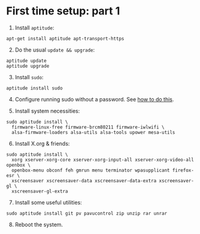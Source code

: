 # First time setup: part 1

1. Install `aptitude`:

```
apt-get install aptitude apt-transport-https
```

2. Do the usual `update && upgrade`:

```
aptitude update
aptitude upgrade
```

3. Install `sudo`:

```
aptitude install sudo
```

4. Configure running sudo without a password.
See [how to do this](https://askubuntu.com/questions/147241/execute-sudo-without-password).

5. Install system necessities:

```
sudo aptitude install \
  firmware-linux-free firmware-brcm80211 firmware-iwlwifi \
  alsa-firmware-loaders alsa-utils alsa-tools upower mesa-utils
```

6. Install X.org & friends:

```
sudo aptitude install \
  xorg xserver-xorg-core xserver-xorg-input-all xserver-xorg-video-all openbox \
  openbox-menu obconf feh gmrun menu terminator wpasupplicant firefox-esr \
  xscreensaver xscreensaver-data xscreensaver-data-extra xscreensaver-gl \
  xscreensaver-gl-extra
```

7. Install some useful utilities:

```
sudo aptitude install git pv pavucontrol zip unzip rar unrar
```

8. Reboot the system.
